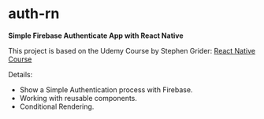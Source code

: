 # auth-rn
**Simple Firebase Authenticate App with React Native**

This project is based on the Udemy Course by Stephen Grider: [React Native Course](https://www.udemy.com/the-complete-react-native-and-redux-course/learn/v4/content)

Details: 

* Show a Simple Authentication process with Firebase.
* Working with reusable components.
* Conditional Rendering.
